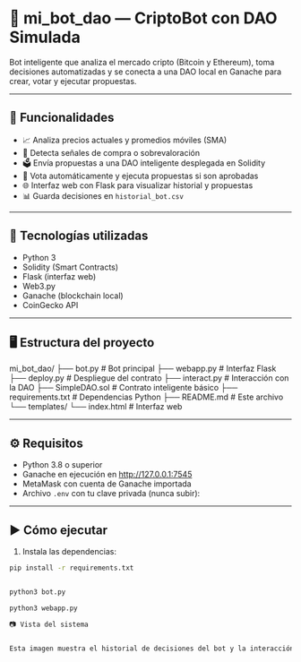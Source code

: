 # 🤖 mi_bot_dao — CriptoBot con DAO Simulada

Bot inteligente que analiza el mercado cripto (Bitcoin y Ethereum), toma decisiones automatizadas y se conecta a una DAO local en Ganache para crear, votar y ejecutar propuestas.

---

## 🚀 Funcionalidades

- 📈 Analiza precios actuales y promedios móviles (SMA)
- 🧠 Detecta señales de compra o sobrevaloración
- 🗳️ Envía propuestas a una DAO inteligente desplegada en Solidity
- 🧾 Vota automáticamente y ejecuta propuestas si son aprobadas
- 🌐 Interfaz web con Flask para visualizar historial y propuestas
- 📊 Guarda decisiones en `historial_bot.csv`

---

## 🧩 Tecnologías utilizadas

- Python 3
- Solidity (Smart Contracts)
- Flask (interfaz web)
- Web3.py
- Ganache (blockchain local)
- CoinGecko API

---

## 🖥️ Estructura del proyecto

mi_bot_dao/
├── bot.py # Bot principal
├── webapp.py # Interfaz Flask
├── deploy.py # Despliegue del contrato
├── interact.py # Interacción con la DAO
├── SimpleDAO.sol # Contrato inteligente básico
├── requirements.txt # Dependencias Python
├── README.md # Este archivo
└── templates/
└── index.html # Interfaz web


---

## ⚙️ Requisitos

- Python 3.8 o superior
- Ganache en ejecución en http://127.0.0.1:7545
- MetaMask con cuenta de Ganache importada
- Archivo `.env` con tu clave privada (nunca subir):


---

## ▶️ Cómo ejecutar

1. Instala las dependencias:

```bash
pip install -r requirements.txt


python3 bot.py

python3 webapp.py

📷 Vista del sistema


Esta imagen muestra el historial de decisiones del bot y la interacción con la DAO simulada en local.

